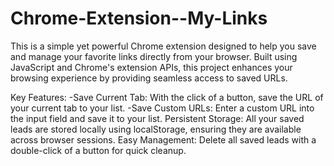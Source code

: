 # Chrome-Extension--My-Links

This is a simple yet powerful Chrome extension designed to help you save and manage your favorite links directly from your browser. Built using JavaScript and Chrome's extension APIs, this project enhances your browsing experience by providing seamless access to saved URLs.

Key Features:
-Save Current Tab: With the click of a button, save the URL of your current tab to your list.
-Save Custom URLs: Enter a custom URL into the input field and save it to your list.
Persistent Storage: All your saved leads are stored locally using localStorage, ensuring they are available across browser sessions.
Easy Management: Delete all saved leads with a double-click of a button for quick cleanup.
